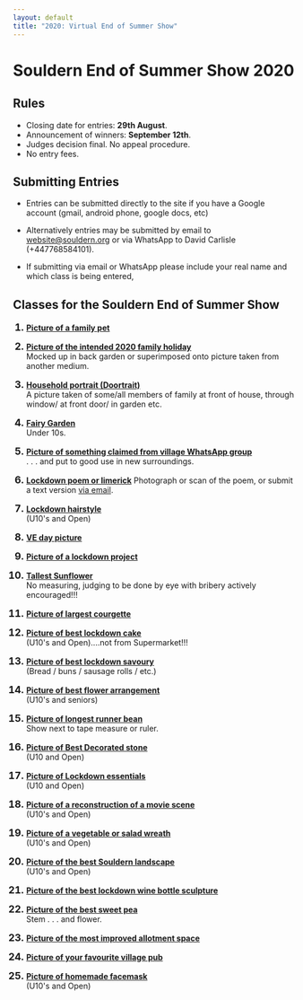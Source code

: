 ```yaml
---
layout: default
title: "2020: Virtual End of Summer Show"
---
```


<style>
ol li::marker {font-size:125%; font-weight:bold;}
</style>

# Souldern End of Summer Show 2020

## Rules

* Closing date for entries:  **29th August**.
* Announcement of winners: **September 12th**.
* Judges decision final. No appeal procedure.
* No entry fees.


## Submitting Entries

* Entries can be submitted directly to the site if you have a Google
account (gmail, android phone, google docs, etc)

*  Alternatively entries  may be submitted
by email to [website@souldern.org](mailto:website@souldern.org) or via
WhatsApp to David Carlisle (+447768584101).

*  If submitting via email or
WhatsApp please include your real name and which class is being entered,


## Classes for the Souldern End of Summer Show


1.  [**Picture of a family pet**](https://photos.app.goo.gl/ZAkadkMo2n9UXLhS7)

2.  [**Picture of the intended 2020 family holiday**](https://photos.app.goo.gl/QWgBzpQ3RUDbi6L39)  
    Mocked up in back garden or superimposed onto picture taken from another medium.

3. [**Household portrait (Doortrait)**](https://photos.app.goo.gl/FHrKctR5iaVKk4cN6)  
   A picture taken of some/all members of family at front of house, through window/ at front door/ in garden etc.

4. [**Fairy Garden**](https://photos.app.goo.gl/xg5Waqmcwm72TkWp7)  
   Under 10s.
   

5. [**Picture of something claimed from village WhatsApp group**](https://photos.app.goo.gl/M79Hch9v3ErAHdRB9)  
   . . . and put to good use in new surroundings.

6. [**Lockdown poem or limerick**](https://photos.app.goo.gl/jgCKsv3n1kG3p4hDA)
   Photograph or scan of the poem, or submit a text version [via email](mailto:website@souldern.org).

7. [**Lockdown hairstyle**](https://photos.app.goo.gl/pYPf2xWnBhH3C2Xf7)  
    (U10's and Open)

8. [**VE day picture**](https://photos.app.goo.gl/PAid97LYpC9mkb4Z8)

9. [**Picture of a lockdown project**](https://photos.app.goo.gl/MwAgaHN7xUUr2HF7A)

10. [**Tallest Sunflower**](https://photos.app.goo.gl/WUR2Y6sWnWLTfUV4A)  
    No measuring, judging to be done by eye with bribery actively encouraged!!!

11. [**Picture of largest courgette**](https://photos.app.goo.gl/Y8CWtJwY5uvtSvi99)

12. [**Picture of best lockdown cake**](https://photos.app.goo.gl/SQ4Nno3tmbJikcZ16)  
    (U10's and Open)....not from Supermarket!!!

13. [**Picture of best lockdown savoury**](https://photos.app.goo.gl/vZ2tAiY2WLEqq96WA)  
    (Bread / buns / sausage rolls / etc.)

14. [**Picture of best flower arrangement**](https://photos.app.goo.gl/5y6vootQ6bEDojfEA)  
    (U10's and seniors)

15. [**Picture of longest runner bean**](https://photos.app.goo.gl/5pZanfDN3uAvWtC27)  
    Show next to tape measure or ruler.

16. [**Picture of Best Decorated stone**](https://photos.app.goo.gl/wDXDRFAAyXcqmyLr8)  
    (U10 and Open)

17. [**Picture of Lockdown essentials**](https://photos.app.goo.gl/CAJaxLSKTZ5ocfY3A)  
    (U10 and Open)

18. [**Picture of a reconstruction of a movie scene**](https://photos.app.goo.gl/Arw4UkFriEg5wiPc8)  
    (U10's and Open)

19. [**Picture of a vegetable or salad wreath**](https://photos.app.goo.gl/SfvJCEKL273N1Jgz5)  
    (U10's and Open)

20. [**Picture of the best Souldern landscape**](https://photos.app.goo.gl/EyxmDApYwPjVFqqg7)  
    (U10's and Open)

21. [**Picture of the best lockdown wine bottle sculpture**](https://photos.app.goo.gl/eS48GEn2Dc99GJ3AA)

22. [**Picture of the best sweet pea**](https://photos.app.goo.gl/7KufQcUWvGzpfPWa6)  
    Stem . . . and flower.

23. [**Picture of the most improved allotment space**](https://photos.app.goo.gl/hrAsk9PtHoPW4JTq5)

24. [**Picture of your favourite village pub**](https://photos.app.goo.gl/qcqESkW977ngQ3vE7)

25. [**Picture of homemade facemask**](https://photos.app.goo.gl/6Rfrga59gsqp7AXq8)     
    (U10's and Open)